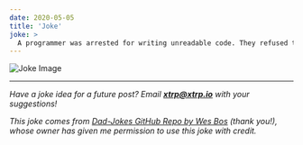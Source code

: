 ```yaml
---
date: 2020-05-05
title: 'Joke'
joke: >
  A programmer was arrested for writing unreadable code. They refused to comment.
---
```


![Joke Image](https://private.xtrp.io/projects/DailyDeveloperJokes/public_image_server/images/5e12593b1b51e.png)

---
*Have a joke idea for a future post? Email **[xtrp@xtrp.io](mailto:xtrp@xtrp.io)** with your suggestions!*

*This joke comes from [Dad-Jokes GitHub Repo by Wes Bos](https://github.com/wesbos/dad-jokes) (thank you!), whose owner has given me permission to use this joke with credit.*

<!-- 
Joke text:
A programmer was arrested for writing unreadable code. They refused to comment.
 -->

